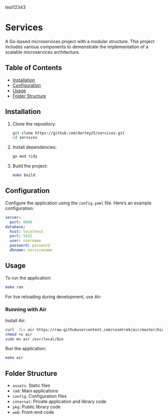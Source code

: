 test12343

# Services

A Go-based microservices project with a modular structure. This project includes various components to demonstrate the implementation of a scalable microservices architecture.

## Table of Contents

- [Installation](#installation)
- [Configuration](#configuration)
- [Usage](#usage)
- [Folder Structure](#folder-structure)

## Installation

1. Clone the repository:

   ```bash
   git clone https://github.com/dartey25/services.git
   cd services
   ```

2. Install dependencies:

   ```bash
   go mod tidy
   ```

3. Build the project:
   ```bash
   make build
   ```

## Configuration

Configure the application using the `config.yaml` file. Here’s an example configuration:

```yaml
server:
  port: 8080
database:
  host: localhost
  port: 5432
  user: username
  password: password
  dbname: servicename
```

## Usage

To run the application:

```bash
make run
```

For live reloading during development, use Air:

### Running with Air

Install Air:

```bash
curl -fLo air https://raw.githubusercontent.com/cosmtrek/air/master/bin/linux/air
chmod +x air
sudo mv air /usr/local/bin
```

Run the application:

```bash
make air
```

## Folder Structure

- `assets`: Static files
- `cmd`: Main applications
- `config`: Configuration files
- `internal`: Private application and library code
- `pkg`: Public library code
- `web`: Front-end code
